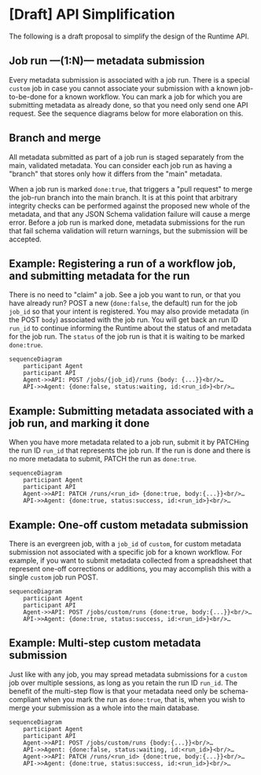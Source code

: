 # [Draft] API Simplification

The following is a draft proposal to simplify the design of the Runtime API.

## Job run &mdash;(1:N)&mdash; metadata submission

Every metadata submission is associated with a job run. There is a special `custom` job in case you
cannot associate your submission with a known job-to-be-done for a known workflow. You can mark a
job for which you are submitting metadata as already done, so that you need only send one API
request. See the sequence diagrams below for more elaboration on this.

## Branch and merge

All metadata submitted as part of a job run is staged separately from the main, validated metadata.
You can consider each job run as having a "branch" that stores only how it differs from the "main"
metadata.

When a job run is marked `done:true`, that triggers a "pull request" to merge the job-run branch
into the main branch. It is at this point that arbitrary integrity checks can be performed against
the proposed new whole of the metadata, and that any JSON Schema validation failure will cause a
merge error. Before a job run is marked done, metadata submissions for the run that fail schema
validation will return warnings, but the submission will be accepted.

## Example: Registering a run of a workflow job, and submitting metadata for the run

There is no need to "claim" a job. See a job you want to run, or that you have already run?
POST a new (`done:false`, the default) run for the job `job_id` so that your intent is
registered. You may also provide metadata (in the POST `body`) associated with the job run.
You will get back an run ID `run_id` to continue informing the Runtime about the status of and
metadata for the job run. The `status` of the job run is that it is waiting to
be marked `done:true`.

```mermaid
sequenceDiagram
    participant Agent
    participant API  
    Agent->>API: POST /jobs/{job_id}/runs {body: {...}}<br/>…
    API->>Agent: {done:false, status:waiting, id:<run_id>}<br/>…
```

## Example: Submitting metadata associated with a job run, and marking it done

When you have more metadata related to a job run, submit it by PATCHing the run ID `run_id`
that represents the job run. If the run is done and there is no more metadata to submit,
PATCH the run as `done:true`.

```mermaid
sequenceDiagram
    participant Agent
    participant API  
    Agent->>API: PATCH /runs/<run_id> {done:true, body:{...}}<br/>…
    API->>Agent: {done:true, status:success, id:<run_id>}<br/>…
```


## Example: One-off custom metadata submission

There is an evergreen job, with a `job_id` of `custom`, for custom metadata submission not
associated with a specific job for a known workflow. For example, if you want to submit metadata
collected from a spreadsheet that represent one-off corrections or additions, you may accomplish
this with a single `custom` job run POST.

```mermaid
sequenceDiagram
    participant Agent
    participant API
    Agent->>API: POST /jobs/custom/runs {done:true, body:{...}}<br/>…
    API->>Agent: {done:true, status:success, id:<run_id>}<br/>…
```

## Example: Multi-step custom metadata submission

Just like with any job, you may spread metadata submissions for a `custom` job over multiple
sessions, as long as you retain the run ID `run_id`. The benefit of the multi-step flow is that
your metadata need only be schema-compliant when you mark the run as `done:true`, that is,
when you wish to merge your submission as a whole into the main database.

```mermaid
sequenceDiagram
    participant Agent
    participant API  
    Agent->>API: POST /jobs/custom/runs {body:{...}}<br/>…
    API->>Agent: {done:false, status:waiting, id:<run_id>}<br/>…
    Agent->>API: PATCH /runs/<run_id> {done:true, body:{...}}<br/>…
    API->>Agent: {done:true, status:success, id:<run_id>}<br/>…
```